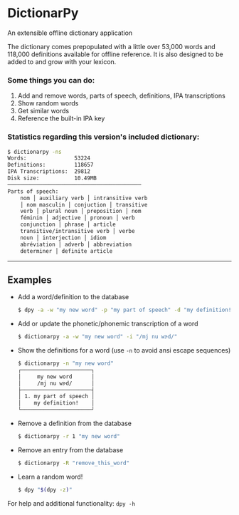 # DictionarPy

An extensible offline dictionary application

The dictionary comes prepopulated with a little over 53,000 words and 118,000
definitions available for offline reference. It is also designed to be
added to and grow with your lexicon.

### Some things you can do:

1. Add and remove words, parts of speech, definitions, IPA transcriptions
2. Show random words
3. Get similar words
4. Reference the built-in IPA key

### Statistics regarding this version's included dictionary:

```sh
$ dictionarpy -ns
Words:               53224
Definitions:         118657
IPA Transcriptions:  29812
Disk size:           10.49MB
──────────────────────────────────────────
Parts of speech:
    nom │ auxiliary verb │ intransitive verb
    │ nom masculin │ conjuction │ transitive
    verb │ plural noun │ preposition │ nom
    féminin │ adjective │ pronoun │ verb
    conjunction │ phrase │ article
    transitive/intransitive verb │ verbe
    noun │ interjection │ idiom
    abréviation │ adverb │ abbreviation
    determiner │ definite article
```

---

## Examples

- Add a word/definition to the database
  
  ```sh
  $ dpy -a -w "my new word" -p "my part of speech" -d "my definition!"
  ```

- Add or update the phonetic/phonemic transcription of a word

  ```sh
  $ dictionarpy -a -w "my new word" -i "/mj nu wɝd/"
  ```

- Show the definitions for a word (use `-n` to avoid ansi escape sequences)

  ```sh
  $ dictionarpy -n "my new word"                                                
  ┌──────────────────────┐
  │     my new word      │
  │     /mj nu wɝd/      │
  ├──────────────────────┤
  │ 1. my part of speech │
  │    my definition!    │
  └──────────────────────┘
  ```

- Remove a definition from the database

  ```sh
  $ dictionarpy -r 1 "my new word"
  ```

- Remove an entry from the database

  ```sh
  $ dictionarpy -R "remove_this_word"
  ```

- Learn a random word!

  ```sh
  $ dpy "$(dpy -z)"
  ```

For help and additional functionality: `dpy -h`
